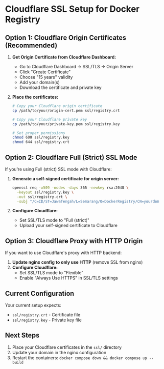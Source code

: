 # Cloudflare SSL Setup for Docker Registry

## Option 1: Cloudflare Origin Certificates (Recommended)

1. **Get Origin Certificate from Cloudflare Dashboard:**
   - Go to Cloudflare Dashboard → SSL/TLS → Origin Server
   - Click "Create Certificate"
   - Choose "15 years" validity
   - Add your domain(s)
   - Download the certificate and private key

2. **Place the certificates:**
   ```bash
   # Copy your Cloudflare origin certificate
   cp /path/to/your/origin-cert.pem ssl/registry.crt
   
   # Copy your Cloudflare private key
   cp /path/to/your/private-key.pem ssl/registry.key
   
   # Set proper permissions
   chmod 600 ssl/registry.key
   chmod 644 ssl/registry.crt
   ```

## Option 2: Cloudflare Full (Strict) SSL Mode

If you're using Full (strict) SSL mode with Cloudflare:

1. **Generate a self-signed certificate for origin server:**
   ```bash
   openssl req -x509 -nodes -days 365 -newkey rsa:2048 \
     -keyout ssl/registry.key \
     -out ssl/registry.crt \
     -subj "/C=ID/ST=JawaTengah/L=Semarang/O=DockerRegistry/CN=yourdomain.com"
   ```

2. **Configure Cloudflare:**
   - Set SSL/TLS mode to "Full (strict)"
   - Upload your self-signed certificate to Cloudflare

## Option 3: Cloudflare Proxy with HTTP Origin

If you want to use Cloudflare's proxy with HTTP backend:

1. **Update nginx config to only use HTTP** (remove SSL from nginx)
2. **Configure Cloudflare:**
   - Set SSL/TLS mode to "Flexible"
   - Enable "Always Use HTTPS" in SSL/TLS settings

## Current Configuration

Your current setup expects:
- `ssl/registry.crt` - Certificate file
- `ssl/registry.key` - Private key file

## Next Steps

1. Place your Cloudflare certificates in the `ssl/` directory
2. Update your domain in the nginx configuration
3. Restart the containers: `docker compose down && docker compose up --build` 
